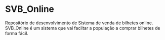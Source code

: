 # SVB_Online
 Repositório de desenvolvimento de Sistema de venda de bilhetes online. SVB_Online é um sistema que vai faciltar a população a comprar bilhetes de forma fácil. 
